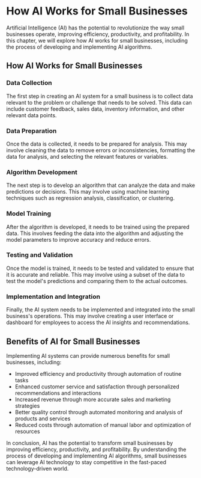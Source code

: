 How AI Works for Small Businesses
===================================================================================

Artificial Intelligence (AI) has the potential to revolutionize the way small businesses operate, improving efficiency, productivity, and profitability. In this chapter, we will explore how AI works for small businesses, including the process of developing and implementing AI algorithms.

How AI Works for Small Businesses
---------------------------------

### Data Collection

The first step in creating an AI system for a small business is to collect data relevant to the problem or challenge that needs to be solved. This data can include customer feedback, sales data, inventory information, and other relevant data points.

### Data Preparation

Once the data is collected, it needs to be prepared for analysis. This may involve cleaning the data to remove errors or inconsistencies, formatting the data for analysis, and selecting the relevant features or variables.

### Algorithm Development

The next step is to develop an algorithm that can analyze the data and make predictions or decisions. This may involve using machine learning techniques such as regression analysis, classification, or clustering.

### Model Training

After the algorithm is developed, it needs to be trained using the prepared data. This involves feeding the data into the algorithm and adjusting the model parameters to improve accuracy and reduce errors.

### Testing and Validation

Once the model is trained, it needs to be tested and validated to ensure that it is accurate and reliable. This may involve using a subset of the data to test the model's predictions and comparing them to the actual outcomes.

### Implementation and Integration

Finally, the AI system needs to be implemented and integrated into the small business's operations. This may involve creating a user interface or dashboard for employees to access the AI insights and recommendations.

Benefits of AI for Small Businesses
-----------------------------------

Implementing AI systems can provide numerous benefits for small businesses, including:

* Improved efficiency and productivity through automation of routine tasks
* Enhanced customer service and satisfaction through personalized recommendations and interactions
* Increased revenue through more accurate sales and marketing strategies
* Better quality control through automated monitoring and analysis of products and services
* Reduced costs through automation of manual labor and optimization of resources

In conclusion, AI has the potential to transform small businesses by improving efficiency, productivity, and profitability. By understanding the process of developing and implementing AI algorithms, small businesses can leverage AI technology to stay competitive in the fast-paced technology-driven world.
